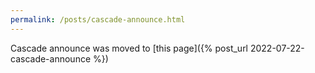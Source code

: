 ```yaml
---
permalink: /posts/cascade-announce.html
---
```


Cascade announce was moved to [this page]({% post_url 2022-07-22-cascade-announce %})
